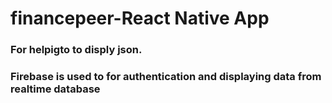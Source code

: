 # financepeer-React Native App
### For helpigto to disply json.

### Firebase is used to for authentication and displaying data from realtime database
